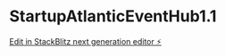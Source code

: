# StartupAtlanticEventHub1.1

[Edit in StackBlitz next generation editor ⚡️](https://stackblitz.com/~/github.com/MattVOLTA/StartupAtlanticEventHub1.1)